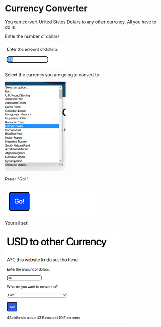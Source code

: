 # Currency Converter
You can convert United States Dollars to any other currency.
All you have to do is:

Enter the number of dollars

<img src = "image1.png" width = "200">

Select the currency you are going to convert to

<img src = "image2.png" width = "200">

Press "Go!"

<img src = "Screenshot_20221117_075148.png" width = "300">

Your all set!

<img src = "image3.png" width = "400">
